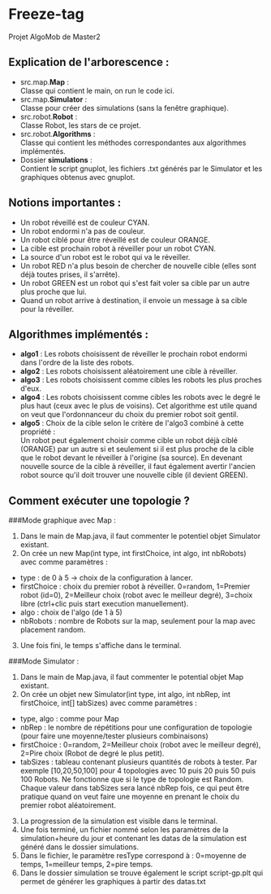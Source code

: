 # Freeze-tag
Projet AlgoMob de Master2

## Explication de l'arborescence :

- src.map.**Map** :\
    Classe qui contient le main, on run le code ici. 
- src.map.**Simulator** :\
    Classe pour créer des simulations (sans la fenêtre graphique).
- src.robot.**Robot** :\
    Classe Robot, les stars de ce projet.
- src.robot.**Algorithms** :\
    Classe qui contient les méthodes correspondantes aux algorithmes implémentés.
- Dossier **simulations** :\
    Contient le script gnuplot, les fichiers .txt générés par le Simulator et les graphiques obtenus avec gnuplot.

## Notions importantes :

- Un robot réveillé est de couleur CYAN.
- Un robot endormi n'a pas de couleur.
- Un robot ciblé pour être réveillé est de couleur ORANGE.
- La cible est prochain robot à réveiller pour un robot CYAN.
- La source d'un robot est le robot qui va le réveiller.
- Un robot RED n'a plus besoin de chercher de nouvelle cible (elles sont déjà toutes prises, il s'arrête).
- Un robot GREEN est un robot qui s'est fait voler sa cible par un autre plus proche que lui.
- Quand un robot arrive à destination, il envoie un message à sa cible pour la réveiller. 

## Algorithmes implémentés :

- **algo1** : Les robots choisissent de réveiller le prochain robot endormi dans l'ordre de la liste des robots.
- **algo2** : Les robots choisissent aléatoirement une cible à réveiller. 
- **algo3** : Les robots choisissent comme cibles les robots les plus proches d'eux.
- **algo4** : Les robots choisissent comme cibles les robots avec le degré le plus haut (ceux avec le plus de voisins). Cet algorithme est utile quand on veut que l'ordonnanceur du choix du premier robot soit gentil. 
- **algo5** : Choix de la cible selon le critère de l'algo3 combiné à cette propriété :\
Un robot peut également choisir comme cible un robot déjà ciblé (ORANGE) par un autre si et seulement si il est plus proche de la cible que le robot devant le réveiller à l'origine (sa source). En devenant nouvelle source de la cible à réveiller, il faut également avertir l'ancien robot source qu'il doit trouver une nouvelle cible (il devient GREEN).

## Comment exécuter une topologie ?
###Mode graphique avec Map :
1. Dans le main de Map.java, il faut commenter le potentiel objet Simulator existant.
2. On crée un new Map(int type, int firstChoice, int algo, int nbRobots) avec comme paramètres :
- type : de 0 à 5 -> choix de la configuration à lancer.
- firstChoice : choix du premier robot à réveiller. 0=random, 1=Premier robot (id=0), 2=Meilleur choix (robot avec le meilleur degré), 3=choix libre (ctrl+clic puis start execution manuellement).
- algo : choix de l'algo (de 1 à 5)
- nbRobots : nombre de Robots sur la map, seulement pour la map avec placement random.
3. Une fois fini, le temps s'affiche dans le terminal.

###Mode Simulator :
1. Dans le main de Map.java, il faut commenter le potential objet Map existant.
2. On crée un objet new Simulator(int type, int algo, int nbRep, int firstChoice, int[] tabSizes) avec comme paramètres :
- type, algo : comme pour Map
- nbRep : le nombre de répétitions pour une configuration de topologie (pour faire une moyenne/tester plusieurs combinaisons)
- firstChoice : 0=random, 2=Meilleur choix (robot avec le meilleur degré), 2=Pire choix (Robot de degré le plus petit).
- tabSizes : tableau contenant plusieurs quantités de robots à tester. Par exemple [10,20,50,100] pour 4 topologies avec 10 puis 20 puis 50 puis 100 Robots. Ne fonctionne que si le type de topologie est Random. Chaque valeur dans tabSizes sera lancé nbRep fois, ce qui peut être pratique quand on veut faire une moyenne en prenant le choix du premier robot aléatoirement.
3. La progression de la simulation est visible dans le terminal. 
4. Une fois terminé, un fichier nommé selon les paramètres de la simulation+heure du jour et contenant les datas de la simulation est généré dans le dossier simulations.
5. Dans le fichier, le paramètre resType correspond à : 0=moyenne de temps, 1=meilleur temps, 2=pire temps.
6. Dans le dossier simulation se trouve également le script script-gp.plt qui permet de générer les graphiques à partir des datas.txt 




